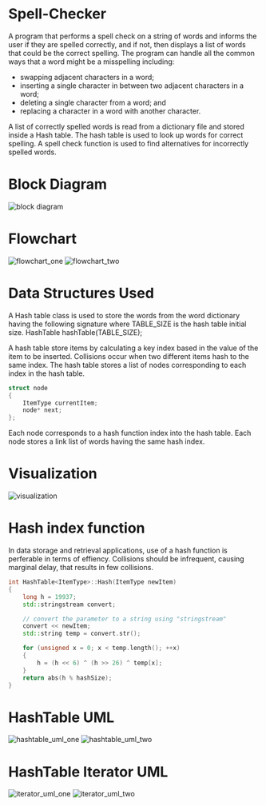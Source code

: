 # Spell-Checker
A program that performs a spell check on a string of words and informs the user if they are spelled correctly, and if not, then displays a list of words that could be the correct spelling. The program can handle all the common ways that a word might be a misspelling including:

 - swapping adjacent characters in a word;
 - inserting a single character in between two adjacent characters in a word;
 - deleting a single character from a word; and
 - replacing a character in a word with another character.

A list of correctly spelled words is read from a dictionary file and stored inside a Hash table. The hash table is used to look up words for correct spelling. A spell check function is used to find alternatives for incorrectly spelled words.

# Block Diagram 

![block diagram](https://raw.githubusercontent.com/kiddjsh/Spell-Checker-Program/main/screenshots/blockdiagram.PNG)

# Flowchart 

![flowchart_one](https://raw.githubusercontent.com/kiddjsh/Spell-Checker-Program/main/screenshots/flowchart_one.PNG)
![flowchart_two](https://raw.githubusercontent.com/kiddjsh/Spell-Checker-Program/main/screenshots/flowchart_two.PNG)

# Data Structures Used

A Hash table class is used to store the words from the word dictionary having the following signature where TABLE_SIZE is the hash table initial size.
HashTable<string> hashTable(TABLE_SIZE);
 
A hash table store items by calculating a key index based in the value of the item to be inserted. Collisions  occur when two different items hash to the same index.
The hash table stores a list of nodes corresponding to each index in the hash table.
 
```C++
struct node
{
    ItemType currentItem;
    node* next;
};
```

Each node corresponds to a hash function index into the hash table. Each node stores a link list of words having the same hash index.

# Visualization

![visualization](https://raw.githubusercontent.com/kiddjsh/Spell-Checker-Program/main/screenshots/visualization.PNG)

# Hash index function
In data storage and retrieval applications, use of a hash function is perferable in terms of effiency. Collisions should be infrequent, causing marginal delay, that results in few collisions.

```C++
int HashTable<ItemType>::Hash(ItemType newItem)
{
    long h = 19937;
    std::stringstream convert;

    // convert the parameter to a string using "stringstream"
    convert << newItem;
    std::string temp = convert.str();

    for (unsigned x = 0; x < temp.length(); ++x)
    {
        h = (h << 6) ^ (h >> 26) ^ temp[x];
    }
    return abs(h % hashSize);
}
```

# HashTable UML

![hashtable_uml_one](https://raw.githubusercontent.com/kiddjsh/Spell-Checker-Program/main/screenshots/hashtable_uml_one.PNG)
![hashtable_uml_two](https://raw.githubusercontent.com/kiddjsh/Spell-Checker-Program/main/screenshots/hashtable_uml_two.PNG)

# HashTable Iterator UML

![iterator_uml_one](https://raw.githubusercontent.com/kiddjsh/Spell-Checker-Program/main/screenshots/iterator_uml_one.PNG)
![iterator_uml_two](https://raw.githubusercontent.com/kiddjsh/Spell-Checker-Program/main/screenshots/iterator_uml_two.PNG)


